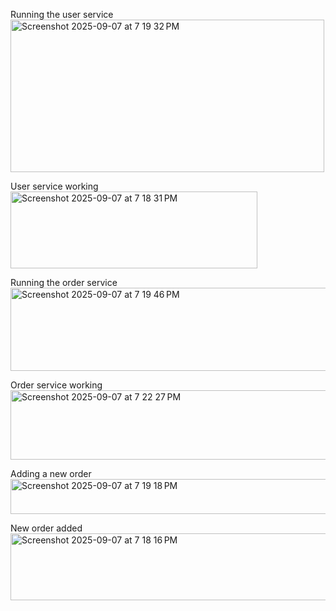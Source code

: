 Running the user service
<img width="502" height="244" alt="Screenshot 2025-09-07 at 7 19 32 PM" src="https://github.com/user-attachments/assets/7c49ef27-f0d7-4199-b81c-b6d9fa50ab63" />

User service working
<img width="395" height="123" alt="Screenshot 2025-09-07 at 7 18 31 PM" src="https://github.com/user-attachments/assets/d77444f6-91cf-4759-9cd1-f2f9936334a6" />

Running the order service
<img width="850" height="133" alt="Screenshot 2025-09-07 at 7 19 46 PM" src="https://github.com/user-attachments/assets/ede48e59-5a0e-456a-9516-a9f9e96be09a" />

Order service working
<img width="698" height="111" alt="Screenshot 2025-09-07 at 7 22 27 PM" src="https://github.com/user-attachments/assets/a5e60636-fa51-43fd-b079-ce2ab26a5e33" />

Adding a new order
<img width="506" height="56" alt="Screenshot 2025-09-07 at 7 19 18 PM" src="https://github.com/user-attachments/assets/4619c8f1-e388-48e0-8a38-19f54b7ceebf" />

New order added
<img width="682" height="107" alt="Screenshot 2025-09-07 at 7 18 16 PM" src="https://github.com/user-attachments/assets/6b589724-4c54-46a5-be3a-78f742659e01" />
